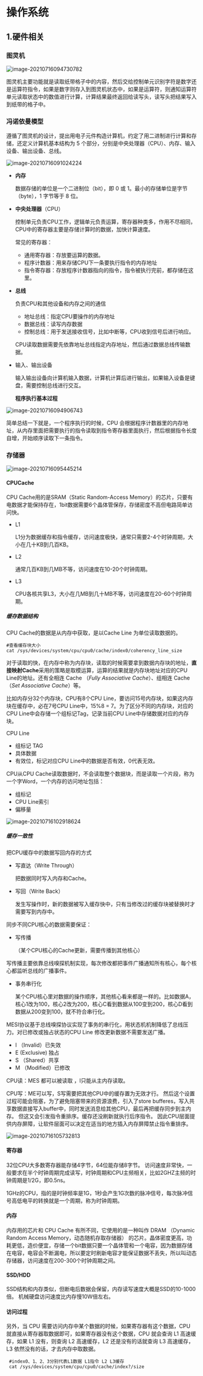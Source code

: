 # 操作系统

## 1.硬件相关

### 图灵机

![image-20210716094730782](../images/image-20210716094730782-1626400051913.png)

图灵机主要功能就是读取纸带格⼦中的内容，然后交给控制单元识别字符是数字还是运算符指令，如果是数字则存⼊到图灵机状态中，如果是运算符，则通知运算符单元读取状态中的数值进⾏计算，计算结果最终返回给读写头，读写头把结果写⼊到纸带的格⼦中。

### 冯诺依曼模型

遵循了图灵机的设计，提出用电子元件构造计算机，约定了⽤⼆进制进⾏计算和存储，还定义计算机基本结构为 5 个部分，分别是中央处理器（CPU）、内存、输⼊设备、输出设备、总线。

![image-20210716091024224](../images/image-20210716091024224-1626397825485.png)

- **内存**

  数据存储的单位是⼀个⼆进制位（bit），即 0 或 1。最⼩的存储单位是字节（byte），1 字节等于 8 位。

- **中央处理器**（CPU）

  控制单元负责CPU工作，逻辑单元负责运算，寄存器种类多，作用不尽相同，CPU中的寄存器主要是存储计算时的数据，加快计算速度。

  常见的寄存器：

  - 通用寄存器：存放要运算的数据。
  - 程序计数器：用来存储CPU下一条要执行指令的内存地址
  - 指令寄存器：存放程序计数器指向的指令，指令被执行完前，都存储在这里。

- **总线**

  负责CPU和其他设备和内存之间的通信

  - 地址总线：指定CPU要操作的内存地址
  - 数据总线：读写内存数据
  - 控制总线：用于发送接收信号，比如中断等，CPU收到信号后进行响应。

  CPU读取数据需要先依靠地址总线指定内存地址，然后通过数据总线传输数据。

- 输入、输出设备

  输入输出设备向计算机输入数据，计算机计算后进行输出，如果输入设备是键盘，需要控制总线进行交互。

  

  

  **程序执行基本过程**

![image-20210716094906743](../images/image-20210716094906743-1626400148283.png)

简单总结⼀下就是，⼀个程序执⾏的时候，CPU 会根据程序计数器⾥的内存地址，从内存⾥⾯把需要执⾏的指令读取到指令寄存器⾥⾯执⾏，然后根据指令⻓度⾃增，开始顺序读取下⼀条指令。

### 存储器

![image-20210716095445214](../images/image-20210716095445214-1626400486055.png)

#### **CPUCache**

CPU Cache用的是SRAM（Static Random-Access Memory）的芯片，只要有电数据才能保持存在，1bit数据需要6个晶体管保存，存储密度不高但电路简单访问快。

- L1

  L1分为数据缓存和指令缓存，访问速度极快，通常只需要2-4个时钟周期，大小在几十KB到几百KB。

- L2

  通常几百KB到几MB不等，访问速度在10-20个时钟周期。

- L3

  CPU各核共享L3，大小在几MB到几十MB不等，访问速度在20-60个时钟周期。

##### 缓存数据结构

CPU Cache的数据是从内存中获取，是以Cache Line 为单位读取数据的。

```shell
#查看缓存块大小
cat /sys/devices/system/cpu/cpu0/cache/index0/coherency_line_size
```

对于读取的快，在内存中称为内存块，读取的时候需要拿到数据内存块的地址，**直接映射Cache**采用的策略是取模运算，运算的结果就是内存块地址对应的CPU Line的地址。还有全相连 Cache （*Fully Associative Cache*）、组相连 Cache（*Set Associative Cache*）等。

比如内存分32个内存块，CPU有8个CPU Line，要访问15号内存块，如果这内存块在缓存中，必在7号CPU Line中，15%8 = 7。为了区分不同的内存块，对应的CPU Line中会存储一个组标记Tag，记录当前CPU Line中存储数据对应的内存块。

CPU Line

- 组标记 TAG
- 具体数据
- 有效位，标记对应CPU Line中的数据是否有效，0代表无效。

CPU从CPU Cache读取数据时，不会读取整个数据块，而是读取一个片段，称为一个字Word，一个内存的访问地址包括：

- 组标记
- CPU Line索引
- 偏移量

![image-20210716102918624](../images/image-20210716102918624-1626402559879.png)

##### 缓存一致性

把CPU缓存中的数据写回内存的方式

- 写直达（Write Through）

  把数据同时写入内存和Cache。

- 写回（Write Back）

  发生写操作时，新的数据被写入缓存快中，只有当修改过的缓存块被替换时才需要写到内存中。

同步不同CPU核心的数据需要保证：

- 写传播

  （某个CPU核心的Cache更新，需要传播到其他核心）

写传播主要依靠总线嗅探机制实现，每次修改都把事件广播通知所有核心，每个核心都监听总线的广播事件。

- 事务串行化

  某个CPU核心里对数据的操作顺序，其他核心看来都是一样的。比如数据A，核心1改为100，核心2改为200，核心C看到数据从100变到200，核心D看到数据从200变到100，就不符合串行化。

MESI协议基于总线嗅探协议实现了事务的串行化，用状态机机制降低了总线压力。对已修改或独占状态的CPU Line 修改更新数据不需要发送广播。

- I  （Invalid）已失效
- E   (Exclusive) 独占
- S （Shared）共享
- M （Modified）已修改

CPU读：MES 都可以被读取 ，I只能从主内存读取。

CPU写：ME可以写，S写需要把其他CPU中的缓存置为无效才行。 然后这个设置过程可能会阻塞，为了避免阻塞带来的资源浪费，引入了store bufferes，写入共享数据直接写入buffer中，同时发送消息给其他CPU，最后再把缓存同步到主内存。 但这又会引发指令重排序。缓存还没刷新就执行后序指令。 因此CPU层面提供内存屏障，让软件层面可以决定在适当的地方插入内存屏障禁止指令重排序。

![image-20210716105732813](../images/image-20210716105732813-1626404253878.png)

#### **寄存器**

32位CPU大多数寄存器能存储4字节，64位能存储8字节。 访问速度非常快，一般要求在半个时钟周期完成读写，时钟周期和CPU主频相关，比如2GHZ主频的时钟周期是1/2G，即0.5ns。

1GHz的CPU，指的是时钟频率是1G，1秒会产生1G次数的脉冲信号，每次脉冲信号高低电平的转换就是一个周期，称为时钟周期。

#### **内存**

内存⽤的芯⽚和 CPU Cache 有所不同，它使⽤的是⼀种叫作 DRAM （Dynamic Random Access Memory，动态随机存取存储器） 的芯⽚。晶体密度更高，功耗更低，造价便宜，存储一个bit数据只要一个晶体管和一个电容，因为数据存储在电容，电容会不断漏电，所以要定时刷新电容才能保证数据不丢失，所以叫动态存储器，访问速度在200-300个时钟周期之间。

#### **SSD**/**HDD**

SSD结构和内存类似，但断电后数据会保留，内存读写速度大概是SSD的10-1000倍。 机械硬盘访问速度比内存慢10W倍左右。

#### **访问过程**

另外，当 CPU 需要访问内存中某个数据的时候，如果寄存器有这个数据，CPU 就直接从寄存器取数据即可，如果寄存器没有这个数据，CPU 就会查询 L1 ⾼速缓存，如果 L1 没有，则查询 L2 ⾼速缓存，L2 还是没有的话就查询 L3 ⾼速缓存，L3 依然没有的话，才去内存中取数据。

```shell
 #index0、1、2、3分别代表L1数据 L1指令 L2 L3缓存
 cat /sys/devices/system/cpu/cpu0/cache/index?/size
```

